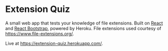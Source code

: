 # Extension Quiz

A small web app that tests your knowledge of file extensions. Built on [React](https://reactjs.org/) and [React Bootstrap](https://react-bootstrap.github.io/), powered by Heroku. File extensions used courtesy of https://www.file-extensions.org/.

Live at https://extension-quiz.herokuapp.com/.
